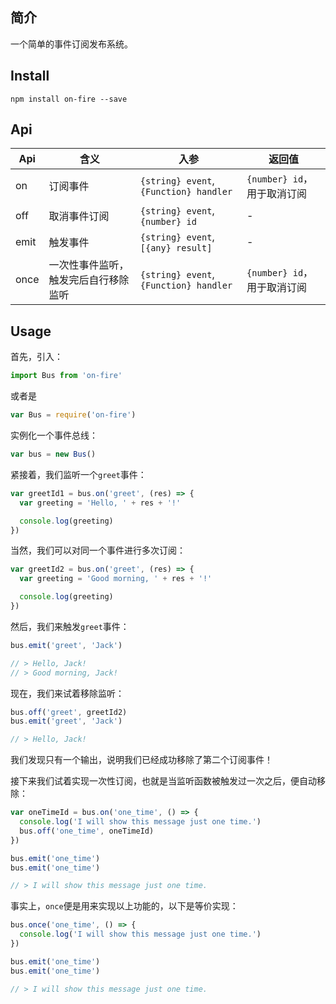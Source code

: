## 简介

一个简单的事件订阅发布系统。


## Install

```shell
npm install on-fire --save
```


## Api

Api  |  含义  |  入参  |  返回值
-----|-------|--------|-------
on  |  订阅事件  |  `{string} event`, `{Function} handler`  |  `{number} id`，用于取消订阅
off  |  取消事件订阅  |  `{string} event`, `{number} id`  |  -
emit  |  触发事件  |  `{string} event`, `[{any} result]`  |  -
once  |  一次性事件监听，触发完后自行移除监听  |  `{string} event`, `{Function} handler`  |  `{number} id`，用于取消订阅


## Usage

首先，引入：

```javascript
import Bus from 'on-fire'
```

或者是

```javascript
var Bus = require('on-fire')
```

实例化一个事件总线：

```javascript
var bus = new Bus()
```

紧接着，我们监听一个`greet`事件：

```javascript
var greetId1 = bus.on('greet', (res) => {
  var greeting = 'Hello, ' + res + '!'

  console.log(greeting)
})
```

当然，我们可以对同一个事件进行多次订阅：

```javascript
var greetId2 = bus.on('greet', (res) => {
  var greeting = 'Good morning, ' + res + '!'

  console.log(greeting)
})
```

然后，我们来触发`greet`事件：

```javascript
bus.emit('greet', 'Jack')

// > Hello, Jack!
// > Good morning, Jack!
```

现在，我们来试着移除监听：

```javascript
bus.off('greet', greetId2)
bus.emit('greet', 'Jack')

// > Hello, Jack!
```

我们发现只有一个输出，说明我们已经成功移除了第二个订阅事件！

接下来我们试着实现一次性订阅，也就是当监听函数被触发过一次之后，便自动移除：  

```javascript
var oneTimeId = bus.on('one_time', () => {
  console.log('I will show this message just one time.')
  bus.off('one_time', oneTimeId)
})

bus.emit('one_time')
bus.emit('one_time')

// > I will show this message just one time.
```

事实上，`once`便是用来实现以上功能的，以下是等价实现：

```javascript
bus.once('one_time', () => {
  console.log('I will show this message just one time.')
})

bus.emit('one_time')
bus.emit('one_time')

// > I will show this message just one time.
```

